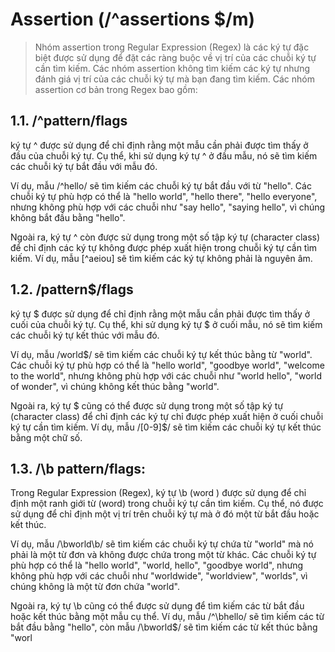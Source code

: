 # Assertion (/^assertions $/m)
> Nhóm assertion trong Regular Expression (Regex) là các ký tự đặc biệt được sử dụng để đặt các ràng buộc về vị trí của các chuỗi ký tự cần tìm kiếm. Các nhóm assertion không tìm kiếm các ký tự nhưng đánh giá vị trí của các chuỗi ký tự mà bạn đang tìm kiếm. Các nhóm assertion cơ bản trong Regex bao gồm:


## 1.1. /^pattern/flags
ký tự ^ được sử dụng để chỉ định rằng một mẫu cần phải được tìm thấy ở đầu của chuỗi ký tự. Cụ thể, khi sử dụng ký tự ^ ở đầu mẫu, nó sẽ tìm kiếm các chuỗi ký tự bắt đầu với mẫu đó.

Ví dụ, mẫu /^hello/ sẽ tìm kiếm các chuỗi ký tự bắt đầu với từ "hello". Các chuỗi ký tự phù hợp có thể là "hello world", "hello there", "hello everyone", nhưng không phù hợp với các chuỗi như "say hello", "saying hello", vì chúng không bắt đầu bằng "hello".

Ngoài ra, ký tự ^ còn được sử dụng trong một số tập ký tự (character class) để chỉ định các ký tự không được phép xuất hiện trong chuỗi ký tự cần tìm kiếm. Ví dụ, mẫu [^aeiou] sẽ tìm kiếm các ký tự không phải là nguyên âm.
  
## 1.2. /pattern$/flags
ký tự $ được sử dụng để chỉ định rằng một mẫu cần phải được tìm thấy ở cuối của chuỗi ký tự. Cụ thể, khi sử dụng ký tự $ ở cuối mẫu, nó sẽ tìm kiếm các chuỗi ký tự kết thúc với mẫu đó.

Ví dụ, mẫu /world$/ sẽ tìm kiếm các chuỗi ký tự kết thúc bằng từ "world". Các chuỗi ký tự phù hợp có thể là "hello world", "goodbye world", "welcome to the world", nhưng không phù hợp với các chuỗi như "world hello", "world of wonder", vì chúng không kết thúc bằng "world".

Ngoài ra, ký tự $ cũng có thể được sử dụng trong một số tập ký tự (character class) để chỉ định các ký tự chỉ được phép xuất hiện ở cuối chuỗi ký tự cần tìm kiếm. Ví dụ, mẫu /[0-9]$/ sẽ tìm kiếm các chuỗi ký tự kết thúc bằng một chữ số.

## 1.3. /\b pattern/flags:
Trong Regular Expression (Regex), ký tự \b (word    ) được sử dụng để chỉ định một ranh giới từ (word) trong chuỗi ký tự cần tìm kiếm. Cụ thể, nó được sử dụng để chỉ định một vị trí trên chuỗi ký tự mà ở đó một từ bắt đầu hoặc kết thúc.

Ví dụ, mẫu /\bworld\b/ sẽ tìm kiếm các chuỗi ký tự chứa từ "world" mà nó phải là một từ đơn và không được chứa trong một từ khác. Các chuỗi ký tự phù hợp có thể là "hello world", "world, hello", "goodbye world", nhưng không phù hợp với các chuỗi như "worldwide", "worldview", "worlds", vì chúng không là một từ đơn chứa "world".

Ngoài ra, ký tự \b cũng có thể được sử dụng để tìm kiếm các từ bắt đầu hoặc kết thúc bằng một mẫu cụ thể. Ví dụ, mẫu /^\bhello/ sẽ tìm kiếm các từ bắt đầu bằng "hello", còn mẫu /\bworld$/ sẽ tìm kiếm các từ kết thúc bằng "worl